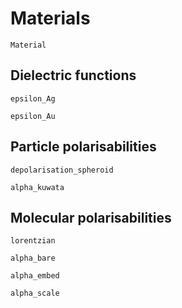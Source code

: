 # Materials


```@docs
Material
```


## Dielectric functions

```@docs
epsilon_Ag
```

```@docs
epsilon_Au
```

## Particle polarisabilities


```@docs
depolarisation_spheroid
```

```@docs
alpha_kuwata
```

## Molecular polarisabilities

```@docs
lorentzian
```

```@docs
alpha_bare
```

```@docs
alpha_embed
```

```@docs
alpha_scale
```
